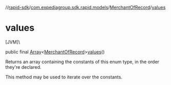 //[rapid-sdk](../../../index.md)/[com.expediagroup.sdk.rapid.models](../index.md)/[MerchantOfRecord](index.md)/[values](values.md)

# values

[JVM]\

public final [Array](https://kotlinlang.org/api/latest/jvm/stdlib/kotlin/-array/index.html)&lt;[MerchantOfRecord](index.md)&gt;[values](values.md)()

Returns an array containing the constants of this enum type, in the order they're declared.

This method may be used to iterate over the constants.
